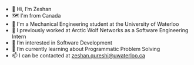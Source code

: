 - 👋 Hi, I’m Zeshan
- 🗺️ I'm from Canada
- 🏫 I'm a Mechanical Engineering student at the University of Waterloo
- 💼 I previously worked at Arctic Wolf Networks as a Software Engineering Intern
- 👀 I’m interested in Software Development 
- 🌱 I’m currently learning about Programmatic Problem Solving
- 📫 I can be contacted at zeshan.qureshi@uwaterloo.ca
